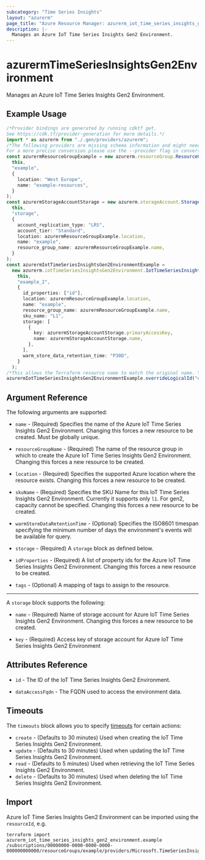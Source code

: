 ```yaml
---
subcategory: "Time Series Insights"
layout: "azurerm"
page_title: "Azure Resource Manager: azurerm_iot_time_series_insights_gen2_environment"
description: |-
  Manages an Azure IoT Time Series Insights Gen2 Environment.
---
```


# azurermTimeSeriesInsightsGen2Environment

Manages an Azure IoT Time Series Insights Gen2 Environment.

## Example Usage

```typescript
/*Provider bindings are generated by running cdktf get.
See https://cdk.tf/provider-generation for more details.*/
import * as azurerm from "./.gen/providers/azurerm";
/*The following providers are missing schema information and might need manual adjustments to synthesize correctly: azurerm.
For a more precise conversion please use the --provider flag in convert.*/
const azurermResourceGroupExample = new azurerm.resourceGroup.ResourceGroup(
  this,
  "example",
  {
    location: "West Europe",
    name: "example-resources",
  }
);
const azurermStorageAccountStorage = new azurerm.storageAccount.StorageAccount(
  this,
  "storage",
  {
    account_replication_type: "LRS",
    account_tier: "Standard",
    location: azurermResourceGroupExample.location,
    name: "example",
    resource_group_name: azurermResourceGroupExample.name,
  }
);
const azurermIotTimeSeriesInsightsGen2EnvironmentExample =
  new azurerm.iotTimeSeriesInsightsGen2Environment.IotTimeSeriesInsightsGen2Environment(
    this,
    "example_2",
    {
      id_properties: ["id"],
      location: azurermResourceGroupExample.location,
      name: "example",
      resource_group_name: azurermResourceGroupExample.name,
      sku_name: "L1",
      storage: [
        {
          key: azurermStorageAccountStorage.primaryAccessKey,
          name: azurermStorageAccountStorage.name,
        },
      ],
      warm_store_data_retention_time: "P30D",
    }
  );
/*This allows the Terraform resource name to match the original name. You can remove the call if you don't need them to match.*/
azurermIotTimeSeriesInsightsGen2EnvironmentExample.overrideLogicalId("example");

```

## Argument Reference

The following arguments are supported:

*   `name` - (Required) Specifies the name of the Azure IoT Time Series Insights Gen2 Environment. Changing this forces a new resource to be created. Must be globally unique.

*   `resourceGroupName` - (Required) The name of the resource group in which to create the Azure IoT Time Series Insights Gen2 Environment. Changing this forces a new resource to be created.

*   `location` - (Required) Specifies the supported Azure location where the resource exists. Changing this forces a new resource to be created.

*   `skuName` - (Required) Specifies the SKU Name for this IoT Time Series Insights Gen2 Environment. Currently it supports only `l1`. For gen2, capacity cannot be specified. Changing this forces a new resource to be created.

*   `warmStoreDataRetentionTime` - (Optional) Specifies the ISO8601 timespan specifying the minimum number of days the environment's events will be available for query.

*   `storage` - (Required) A `storage` block as defined below.

*   `idProperties` - (Required) A list of property ids for the Azure IoT Time Series Insights Gen2 Environment. Changing this forces a new resource to be created.

*   `tags` - (Optional) A mapping of tags to assign to the resource.

***

A `storage` block supports the following:

*   `name` - (Required) Name of storage account for Azure IoT Time Series Insights Gen2 Environment. Changing this forces a new resource to be created.

*   `key` - (Required) Access key of storage account for Azure IoT Time Series Insights Gen2 Environment

## Attributes Reference

*   `id` - The ID of the IoT Time Series Insights Gen2 Environment.

*   `dataAccessFqdn` - The FQDN used to access the environment data.

## Timeouts

The `timeouts` block allows you to specify [timeouts](https://www.terraform.io/language/resources/syntax#operation-timeouts) for certain actions:

* `create` - (Defaults to 30 minutes) Used when creating the IoT Time Series Insights Gen2 Environment.
* `update` - (Defaults to 30 minutes) Used when updating the IoT Time Series Insights Gen2 Environment.
* `read` - (Defaults to 5 minutes) Used when retrieving the IoT Time Series Insights Gen2 Environment.
* `delete` - (Defaults to 30 minutes) Used when deleting the IoT Time Series Insights Gen2 Environment.

## Import

Azure IoT Time Series Insights Gen2 Environment can be imported using the `resourceId`, e.g.

```console
terraform import azurerm_iot_time_series_insights_gen2_environment.example /subscriptions/00000000-0000-0000-0000-000000000000/resourceGroups/example/providers/Microsoft.TimeSeriesInsights/environments/example
```

